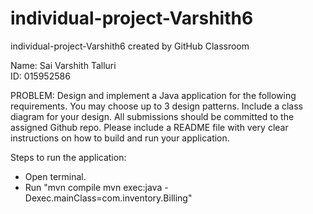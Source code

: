 # individual-project-Varshith6

individual-project-Varshith6 created by GitHub Classroom

Name: Sai Varshith Talluri  
ID: 015952586

PROBLEM:
Design and implement a Java application for the following requirements. You may choose up to 3 design patterns. Include a class diagram for your design. All submissions should be committed to the assigned Github repo. Please include a README file with very clear instructions on how to build and run your application.

Steps to run the application:

- Open terminal.
- Run "mvn compile mvn exec:java -Dexec.mainClass=com.inventory.Billing"
